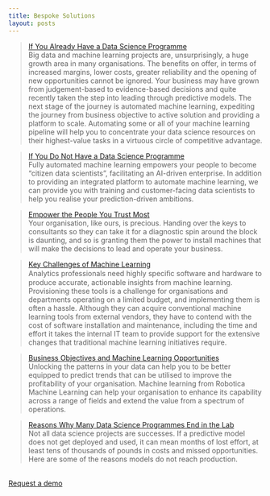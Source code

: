 ```yaml
---
title: Bespoke Solutions
layout: posts
---
```



>[If You Already Have a Data Science Programme](/posts/if-you-already-have-a-data-science-programme.html) <br />
>Big data and machine learning projects are, unsurprisingly, a huge growth area in many organisations. The benefits on offer, in terms of increased margins, lower costs, greater reliability and the opening of new opportunities cannot be ignored. Your business may have grown from judgement-based to evidence-based decisions and quite recently taken the step into leading through predictive models. The next stage of the journey is automated machine learning, expediting the journey from business objective to active solution and providing a platform to scale. Automating some or all of your machine learning pipeline will help you to concentrate your data science resources on their highest-value tasks in a virtuous circle of competitive advantage.


>[If You Do Not Have a Data Science Programme](/posts/if-you-do-not-have-a-machine-learning-programme.html) <br />
Fully automated machine learning empowers your people to become “citizen data scientists”, facilitating an AI-driven enterprise. In addition to providing an integrated platform to automate machine learning, we can provide you with training and customer-facing data scientists to help you realise your prediction-driven ambitions. 

>[Empower the People You Trust Most](/posts/empower-the-people-you-trust.html) <br />
>Your organisation, like ours, is precious. Handing over the keys to consultants so they can take it for a diagnostic spin around the block is daunting, and so is granting them the power to install machines that will make the decisions to lead and operate your business.

>[Key Challenges of Machine Learning](/posts/key-challenges-of-machine-learning.html) <br />
Analytics professionals need highly speciﬁc software and hardware to produce accurate, actionable insights from machine learning. Provisioning these tools is a challenge for organisations and departments operating on a limited budget, and implementing them is often a hassle. Although they can acquire conventional machine learning tools from external vendors, they have to contend with the cost of software installation and maintenance, including the time and effort it takes the internal IT team to provide support for the extensive changes that traditional machine learning initiatives require.

<!-- [Beyond Statistics - Human Insights for Machine Learning](/posts/beyond-statistics-human-insights-for-machine-learning.html) 
-->
<!-- [Unlock the Value Within Your Data](/posts/unlock-the-power-within-your-data.html)
 -->
>[Business Objectives and Machine Learning Opportunities](/posts/opportunities.html) <br />
Unlocking the patterns in your data can help you to be better equipped to predict trends that can be utilised to improve the profitability of your organisation. Machine learning from Robotica Machine Learning can help your organisation to enhance its capability across a range of fields and extend the value from a spectrum of operations.

>[Reasons Why Many Data Science Programmes End in the Lab](reasons-why-many-data-science-programmes-end-in-the-lab) <br />
Not all data science projects are successes. If a predictive model does not get deployed and used, it can mean months of lost effort, at least tens of thousands of pounds in costs and missed opportunities. Here are some of the reasons models do not reach production.

<br />
<a href = '/contact' class = 'button'>Request a demo</a>
<br />
